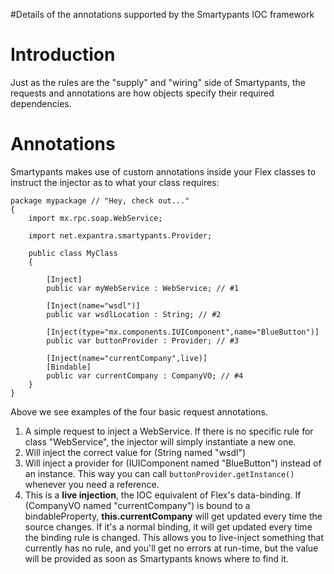 #Details of the annotations supported by the Smartypants IOC framework

# Introduction #

Just as the rules are the "supply" and "wiring" side of Smartypants, the requests and annotations are how objects specify their required dependencies.

# Annotations #

Smartypants makes use of custom annotations inside your Flex classes to instruct the injector as to what your class requires:

```
package mypackage // "Hey, check out..."
{
    import mx.rpc.soap.WebService;
    
    import net.expantra.smartypants.Provider;
    
    public class MyClass
    {
        
        [Inject]
        public var myWebService : WebService; // #1
        
        [Inject(name="wsdl")]
        public var wsdlLocation : String; // #2
        
        [Inject(type="mx.components.IUIComponent",name="BlueButton")]
        public var buttonProvider : Provider; // #3
        
        [Inject(name="currentCompany",live)]
        [Bindable]
        public var currentCompany : CompanyVO; // #4
    }
}
```

Above we see examples of the four basic request annotations.
  1. A simple request to inject a WebService. If there is no specific rule for class "WebService", the injector will simply instantiate a new one.
  1. Will inject the correct value for (String named "wsdl")
  1. Will inject a provider for (IUIComponent named "BlueButton") instead of an instance. This way you can call `buttonProvider.getInstance()` whenever you need a reference.
  1. This is a **live injection**, the IOC equivalent of Flex's data-binding. If (CompanyVO named "currentCompany") is bound to a bindableProperty, **this.currentCompany** will get updated every time the source changes. If it's a normal binding, it will get updated every time the binding rule is changed. This allows you to live-inject something that currently has no rule, and you'll get no errors at run-time, but the value will be provided as soon as Smartypants knows where to find it.